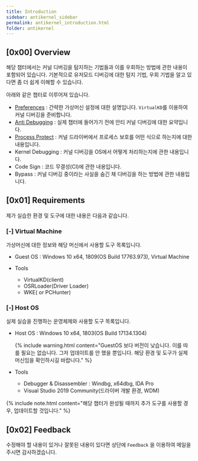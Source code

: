 ```yaml
---
title: Introduction
sidebar: antikernel_sidebar
permalink: antikernel_introduction.html
folder: antikernel
---
```


## [0x00] Overview

해당 챕터에서는 커널 디버깅을 탐지하는 기법들과 이를 우회하는 방법에 관한 내용이 포함되어 있습니다.
기본적으로 유저모드 디버깅에 대한 탐지 기법, 우회 기법을 알고 있다면 좀 더 쉽게 이해할 수 있습니다.

아래와 같은 챕터로 이루어져 있습니다.

- <a href="https://shh0ya.github.io/antikernel_preferences.html">Preferences</a> : 간략한 가상머신 설정에 대한 설명입니다. `VirtualKD`를 이용하여 커널 디버깅을 준비합니다.
- <a href="https://shh0ya.github.io/antikernel_antidebugging.html">Anti Debugging</a> : 실제 챕터에 들어가기 전에 안티 커널 디버깅에 대한 요약입니다.
- <a href="https://shh0ya.github.io/antikernel_processprotect.html">Process Protect</a> : 커널 드라이버에서 프로세스 보호를 어떤 식으로 하는지에 대한 내용입니다.
- Kernel Debugging : 커널 디버깅을 OS에서 어떻게 처리하는지에 관한 내용입니다.
- Code Sign : 코드 무결성(CI)에 관한 내용입니다.
- Bypass : 커널 디버깅 중이라는 사실을 숨긴 채 디버깅을 하는 방법에 관한 내용입니다.

## [0x01] Requirements

제가 실습한 환경 및 도구에 대한 내용은 다음과 같습니다.

### [-] Virtual Machine

가상머신에 대한 정보와 해당 머신에서 사용할 도구 목록입니다.

- Guest OS : Windows 10 x64, 1809(OS Build 17763.973), Virtual Machine

- Tools

  - VirtualKD(client)
  - OSRLoader(Driver Loader)
  - WKE( or PCHunter)

  

### [-] Host OS

실제 실습을 진행하는 운영체제와 사용할 도구 목록입니다.

- Host OS : Windows 10 x64, 1803(OS Build 17134.1304) 

  {% include  warning.html content="GuestOS 보다 버전이 낮습니다. 이를 따를 필요는 없습니다. 그저 업데이트를 안 했을 뿐입니다. 해당 환경 및 도구가 실제 머신임을 확인하시길 바랍니다." %}

- Tools

  - Debugger & Disassembler : Windbg, x64dbg, IDA Pro 
  - Visual Studio 2019 Community(드라이버 개발 환경, WDM)

{% include  note.html content="해당 챕터가 완성될 때까지 추가 도구를 사용할 경우, 업데이트할 것입니다." %}



## [0x02] Feedback

수정해야 할 내용이 있거나 잘못된 내용이 있다면 상단에 `Feedback` 을 이용하여 메일을 주시면 감사하겠습니다.